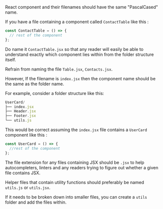 React component and their filenames should have the same "PascalCased" name.

If you have a file containing a component called `ContactTable` like this :

```jsx
const ContactTable = () => {
  // rest of the component
};
```
Do name it `ContactTable.jsx` so that any reader will easily be able to understand exactly which component lies within from the folder structure itself.

Refrain from naming the file `Table.jsx`, `Contacts.jsx`.

However, If the filename is `index.jsx` then the component name should be the same as the folder name.

For example, consider a folder structure like this:

```js
UserCard/
├── index.jsx
├── Header.jsx
├── Footer.jsx
└── utils.js
```

This would be correct assuming the `index.jsx` file contains a `UserCard` component like this :

```jsx
const UserCard = () => {
  //rest of the component
};
```

The file extension for any files containing JSX should be `.jsx` to help autocompleters, linters and any readers trying to figure out whether a given file contains JSX.

Helper files that contain utility functions should preferably be named `utils.js` or `utils.jsx`.

If it needs to be broken down into smaller files, you can create a `utils` folder and add the files within.